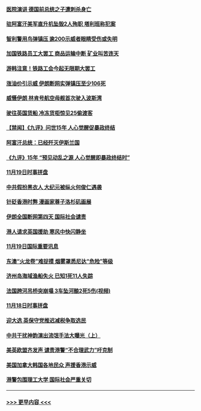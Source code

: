 #### [医院演讲 德国前总统之子遭刺杀身亡](../pages/prog202/a102711672.md?t=11201844) 
#### [驻阿富汗美军直升机坠毁2人殉职 塔利班称犯案](../pages/prog202/a102711639.md?t=11201844) 
#### [智利警用鸟弹镇压 逾200示威者眼睛受伤或失明](../pages/prog202/a102711572.md?t=11201844) 
#### [加国铁路员工大罢工 商品运输中断 矿业叫苦连天](../pages/prog202/a102711556.md?t=11201844) 
#### [游韩注意！铁路工会今起无限期大罢工](../pages/prog202/a102711530.md?t=11201844) 
#### [涨油价引示威 伊朗断网实弹镇压至少106死](../pages/prog202/a102711479.md?t=11201844) 
#### [威慑伊朗 林肯号航空母舰首次驶入波斯湾](../pages/prog202/a102711455.md?t=11201844) 
#### [驶往英国货船 冷冻货柜惊见25偷渡客](../pages/prog202/a102711408.md?t=11201844) 
#### [【禁闻】《九评》问世15年 人心觉醒促暴政终结](../pages/prog202/a102711312.md?t=11201844) 
#### [阿富汗总统：已经歼灭伊斯兰国](../pages/prog202/a102711164.md?t=11201844) 
#### [《九评》15年 “预见动乱之源 人心觉醒即暴政终结时”](../pages/prog202/a102711238.md?t=11201844) 
#### [11月19日时事拼盘](../pages/prog202/a102711232.md?t=11201844) 
#### [中共假扮黑衣人 大纪元被纵火何俊仁遇袭](../pages/prog202/a102711183.md?t=11201844) 
#### [针砭香港时弊 漫画家尊子洛杉矶画展](../pages/prog202/a102711074.md?t=11201844) 
#### [伊朗全国断网第四天 国际社会谴责](../pages/prog202/a102711116.md?t=11201844) 
#### [港人请求英国援助 寒风中快闪静坐](../pages/prog202/a102711101.md?t=11201844) 
#### [11月19日国际重要讯息](../pages/prog202/a102710732.md?t=11201844) 
#### [东澳“火龙卷”难捉摸 烟雾罩悉尼达“危险”等级](../pages/prog202/a102710645.md?t=11201844) 
#### [济州岛海域渔船失火 已知1死11人失踪](../pages/prog202/a102710553.md?t=11201844) 
#### [法国跨河吊桥突崩塌 3车坠河酿2死5伤(视频)](../pages/prog202/a102710478.md?t=11201844) 
#### [11月18日时事拼盘](../pages/prog202/a102710106.md?t=11201844) 
#### [迎大选 英保守党推迟减税争取选民](../pages/prog202/a102710044.md?t=11201844) 
#### [中共干扰神韵演出流氓手法大曝光（上）](../pages/prog202/a102709985.md?t=11201844) 
#### [美英欧盟齐发声 谴责港警“不合理武力”吁克制](../pages/prog202/a102709938.md?t=11201844) 
#### [美国加拿大韩国各地民众 声援香港示威](../pages/prog202/a102709923.md?t=11201844) 
#### [港警包围理工大学 国际社会严重关切](../pages/prog202/a102709919.md?t=11201844) 

----
#### [ >>> 更早内容 <<< ](../indexes/prog202-earlier.md)
